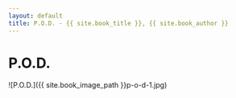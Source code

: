 ```yaml
---
layout: default
title: P.O.D. - {{ site.book_title }}, {{ site.book_author }}
---
```


# P.O.D.

![P.O.D.]({{ site.book_image_path }}p-o-d-1.jpg)
